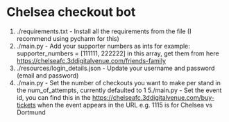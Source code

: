 # Chelsea checkout bot

1. ./requirements.txt - Install all the requirements from the file (I recommend using pycharm for this)
2. ./main.py - Add your supporter numbers as ints for example: supporter_numbers = [111111, 222222] in this array, get them from  here https://chelseafc.3ddigitalvenue.com/friends-family
3. ./resources/login_details.json - Update your username and password (email and password)
4. ./main.py - Set the number of checkouts you want to make per stand in the num_of_attempts, currently defaulted to 1
5./main.py - Set the event id, you can find this in the https://chelseafc.3ddigitalvenue.com/buy-tickets when the event appears in the URL e.g. 1115 is for Chelsea vs Dortmund
